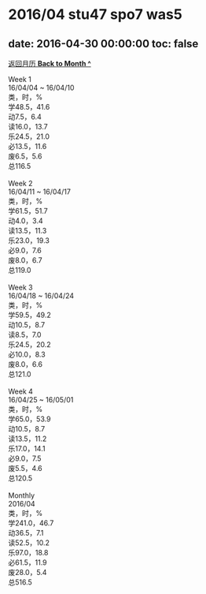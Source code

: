 # 2016/04 stu47 spo7 was5

date: 2016-04-30 00:00:00
toc: false
---
[返回月历 **Back to Month ^**](/lifelogs/2016/04/index.md)
<br/><div>Week 1</div><div>16/04/04 ~ 16/04/10</div><div>类，时，%</div><div>学48.5，41.6</div><div>动7.5，6.4</div><div>读16.0，13.7</div><div>乐24.5，21.0</div><div>必13.5，11.6</div><div>废6.5，5.6</div><div>总116.5</div><div><br/></div><div>Week 2</div><div>16/04/11 ~ 16/04/17</div><div>类，时，%</div><div>学61.5，51.7</div><div>动4.0，3.4</div><div>读13.5，11.3</div><div>乐23.0，19.3</div><div>必9.0，7.6</div><div>废8.0，6.7</div><div>总119.0</div><div><br/></div><div>Week 3</div><div>16/04/18 ~ 16/04/24</div><div>类，时，%</div><div>学59.5，49.2</div><div>动10.5，8.7</div><div>读8.5，7.0</div><div>乐24.5，20.2</div><div>必10.0，8.3</div><div>废8.0，6.6</div><div>总121.0</div><div><br/></div><div>Week 4</div><div>16/04/25 ~ 16/05/01</div><div>类，时，%</div><div>学65.0，53.9</div><div>动10.5，8.7</div><div>读13.5，11.2</div><div>乐17.0，14.1</div><div>必9.0，7.5</div><div>废5.5，4.6</div><div>总120.5</div><div><br/></div><div>Monthly</div><div>2016/04</div><div>类，时，%</div><div>学241.0，46.7</div><div>动36.5，7.1</div><div>读52.5，10.2</div><div>乐97.0，18.8</div><div>必61.5，11.9</div><div>废28.0，5.4</div><div>总516.5</div>
